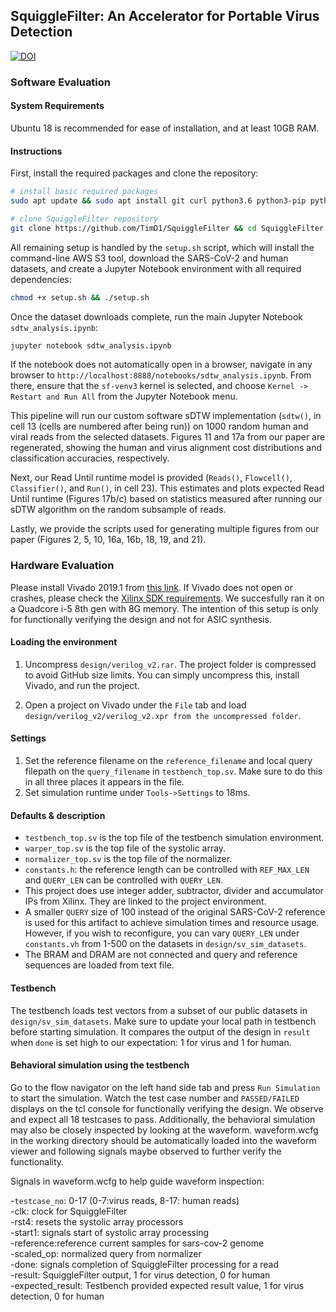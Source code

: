 ## SquiggleFilter: An Accelerator for Portable Virus Detection
[![DOI](https://zenodo.org/badge/308382397.svg)](https://zenodo.org/badge/latestdoi/308382397)

### Software Evaluation

#### System Requirements

Ubuntu 18 is recommended for ease of installation, and at least 10GB RAM.

#### Instructions

First, install the required packages and clone the repository:
```bash                                                                         
# install basic required packages
sudo apt update && sudo apt install git curl python3.6 python3-pip python3-dev jupyter

# clone SquiggleFilter repository
git clone https://github.com/TimD1/SquiggleFilter && cd SquiggleFilter
``` 

All remaining setup is handled by the `setup.sh` script, which will install the command-line AWS S3 tool, download the SARS-CoV-2 and human datasets, and create a Jupyter Notebook environment with all required dependencies:
```bash                                                                         
chmod +x setup.sh && ./setup.sh
``` 

Once the dataset downloads complete, run the main Jupyter Notebook `sdtw_analysis.ipynb`:
```bash                                                                         
jupyter notebook sdtw_analysis.ipynb
``` 

If the notebook does not automatically open in a browser, navigate in any browser to `http://localhost:8888/notebooks/sdtw_analysis.ipynb`. From there, ensure that the `sf-venv3` kernel is selected, and choose `Kernel -> Restart and Run All` from the Jupyter Notebook menu.

This pipeline will run our custom software sDTW implementation (`sdtw()`, in cell 13 (cells are numbered after being run)) on 1000 random human and viral reads from the selected datasets. Figures 11 and 17a from our paper are regenerated, showing the human and virus alignment cost distributions and classification accuracies, respectively.

Next, our Read Until runtime model is provided (`Reads()`, `Flowcell()`, `Classifier()`, and `Run()`, in cell 23). This estimates and plots expected Read Until runtime (Figures 17b/c) based on statistics measured after running our sDTW algorithm on the random subsample of reads.

Lastly, we provide the scripts used for generating multiple figures from our paper (Figures 2, 5, 10, 16a, 16b, 18, 19, and 21).

### Hardware Evaluation

Please install Vivado 2019.1 from [this link](https://www.xilinx.com/support/documentation-navigation/design-hubs/2019-1/dh0013-vivado-installation-and-licensing-hub.html).
If Vivado does not open or crashes, please check the [Xilinx SDK requirements](https://www.xilinx.com/html_docs/xilinx2019_1/SDK_Doc/xsct/intro/xsct_system_requirements.html). We succesfully ran it on a Quadcore i-5 8th gen with 8G memory. The intention of this setup is only for functionally verifying the design and not for ASIC synthesis.


#### Loading the environment
1. Uncompress `design/verilog_v2.rar`. The project folder is compressed to avoid GitHub size limits. You can simply uncompress this, install Vivado, and run the project.

2. Open a project on Vivado under the `File` tab and load `design/verilog_v2/verilog_v2.xpr from the uncompressed folder`.

#### Settings

1. Set the reference filename on the `reference_filename` and local query filepath on the `query_filename` in `testbench_top.sv`. Make sure to do this in all three places it appears in the file.
2. Set simulation runtime under `Tools->Settings` to 18ms.

#### Defaults & description
- `testbench_top.sv` is the top file of the testbench simulation environment.
- `warper_top.sv` is the top file of the systolic array.
- `normalizer_top.sv` is the top file of the normalizer.
- `constants.h`: the reference length can be controlled with `REF_MAX_LEN` and `QUERY_LEN` can be controlled with `QUERY_LEN`.
- This project does use integer adder, subtractor, divider and accumulator IPs from Xilinx. They are linked to the project environment.
- A smaller `QUERY` size of 100 instead of the original SARS-CoV-2 reference is used for this artifact to achieve simulation times and resource usage. However, if you wish to reconfigure, you can vary `QUERY_LEN` under `constants.vh` from 1-500 on the datasets in `design/sv_sim_datasets`.
- The BRAM and DRAM are not connected and query and reference sequences are loaded from text file.

#### Testbench

The testbench loads test vectors from a subset of our public datasets in `design/sv_sim_datasets`. Make sure to update your local path in testbench before starting simulation. It compares the output of the design in `result` when `done` is set high to our expectation: 1 for virus and 1 for human.

#### Behavioral simulation using the testbench

Go to the flow navigator on the left hand side tab and press `Run Simulation` to start the simulation. Watch the test case number and `PASSED/FAILED` displays on the tcl console for functionally verifying the design. We observe and expect all 18 testcases to pass. Additionally, the behavioral simulation may also be closely inspected by looking at the waveform. waveform.wcfg in the working directory should be automatically loaded into the waveform viewer and following signals maybe observed to further verify the functionality.

Signals in waveform.wcfg to help guide waveform inspection:

-`testcase_no`: 0-17 (0-7:virus reads, 8-17: human reads)<br />
-clk: clock for SquiggleFilter<br />
-rst4: resets the systolic array processors<br />
-start1: signals start of systolic array processing<br />
-reference:reference current samples for sars-cov-2 genome<br />
-scaled_op: normalized query from normalizer<br />
-done: signals completion of SquiggleFilter processing for a read<br />
-result: SquiggleFilter output, 1 for virus detection, 0 for human<br />
-expected_result: Testbench provided expected result value, 1 for virus detection, 0 for human<br />
